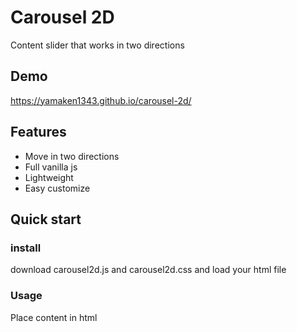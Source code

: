 # Carousel 2D
Content slider that works in two directions

## Demo
https://yamaken1343.github.io/carousel-2d/

## Features
   - Move in two directions
   - Full vanilla js
   - Lightweight
   - Easy customize
   
## Quick start
### install
download carousel2d.js and carousel2d.css and load your html file
### Usage
Place content in html
```html

```